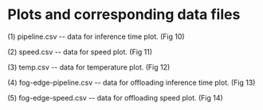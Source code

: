 # Plots and corresponding data files

(1) pipeline.csv -- data for inference time plot. (Fig 10)

(2) speed.csv -- data for speed plot. (Fig 11)

(3) temp.csv -- data for temperature plot. (Fig 12)

(4) fog-edge-pipeline.csv -- data for offloading inference time plot. (Fig 13)

(5) fog-edge-speed.csv -- data for offloading speed plot. (Fig 14)
